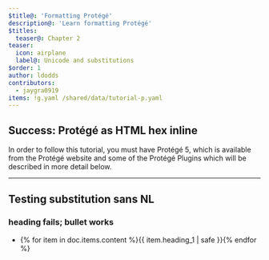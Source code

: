 ```yaml
---
$title@: 'Formatting Protégé'
description@: 'Learn formatting Protégé'
$titles:
  teaser@: Chapter 2
teaser:
  icon: airplane
  label@: Unicode and substitutions
$order: 1
author: ldodds
contributors:
  - jaygra0919
items: !g.yaml /shared/data/tutorial-p.yaml
---
```


## Success: Protégé as HTML hex inline

In order to follow this tutorial, you must have &#x0050;&#x0072;&#x006F;&#x0074;&#x00E9;&#x0067;&#x00E9;&#x000A; 5, which is available from the Protégé website and some of the Protégé Plugins which will be described in more detail below.

***

## Testing substitution sans NL

### heading fails; bullet works

-  {% for item in doc.items.content %}{{ item.heading_1 | safe }}{% endfor %}

